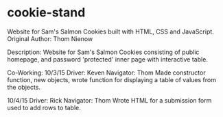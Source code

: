 # cookie-stand

Website for Sam's Salmon Cookies built with HTML, CSS and JavaScript.
Original Author: Thom Nienow

Description:
Website for Sam's Salmon Cookies consisting of public homepage, and password 'protected' inner page with interactive table.

Co-Working:
10/3/15
 Driver: Keven
 Navigator: Thom
 Made constructor function, new objects, wrote function for displaying a table of values from the objects.

 10/4/15
  Driver: Rick
  Navigator: Thom
  Wrote HTML for a submission form used to add rows to table.
